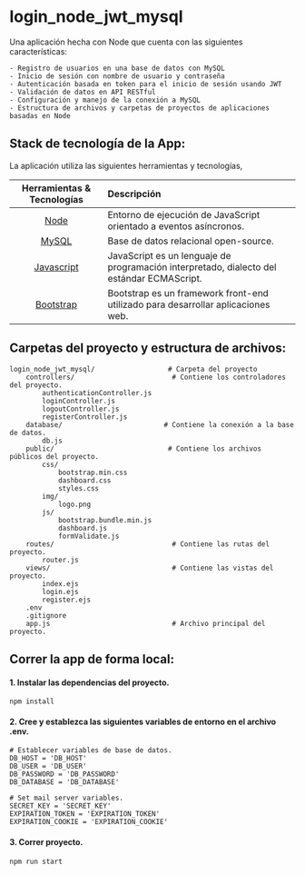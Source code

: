 # login_node_jwt_mysql

Una aplicación hecha con Node que cuenta con las siguientes características:

    - Registro de usuarios en una base de datos con MySQL
    - Inicio de sesión con nombre de usuario y contraseña
    - Autenticación basada en token para el inicio de sesión usando JWT
    - Validación de datos en API RESTful
    - Configuración y manejo de la conexión a MySQL
    - Estructura de archivos y carpetas de proyectos de aplicaciones basadas en Node

## Stack de tecnología de la App:

La aplicación utiliza las siguientes herramientas y tecnologías,

| Herramientas & Tecnologías      | Descripción  |
| :-------------: |:-------------|
| [Node](https://nodejs.org/es/) | Entorno de ejecución de JavaScript orientado a eventos asíncronos. |
| [MySQL](https://www.mysql.com/) | Base de datos relacional open-source. |
| [Javascript](https://developer.mozilla.org/es/docs/Web/JavaScript) | JavaScript es un lenguaje de programación interpretado, dialecto del estándar ECMAScript. |
| [Bootstrap](https://getbootstrap.com/) | Bootstrap es un framework front-end utilizado para desarrollar aplicaciones web. |

## Carpetas del proyecto y estructura de archivos:

    login_node_jwt_mysql/                  # Carpeta del proyecto
        controllers/                        # Contiene los controladores del proyecto.
            authenticationController.js
            loginController.js
            logoutController.js
            registerController.js
        database/                         # Contiene la conexión a la base de datos.
            db.js
        public/                            # Contiene los archivos públicos del proyecto.
            css/
                bootstrap.min.css
                dashboard.css
                styles.css
            img/
                logo.png
            js/
                bootstrap.bundle.min.js
                dashboard.js
                formValidate.js
        routes/                             # Contiene las rutas del proyecto.
            router.js
        views/                              # Contiene las vistas del proyecto.
            index.ejs
            login.ejs
            register.ejs
        .env
        .gitignore
        app.js                              # Archivo principal del proyecto.

## Correr la app de forma local:

  #### 1. Instalar las dependencias del proyecto.
    npm install

  #### 2. Cree y establezca las siguientes variables de entorno en el archivo .env.
    # Establecer variables de base de datos.
    DB_HOST = 'DB_HOST'
    DB_USER = 'DB_USER'
    DB_PASSWORD = 'DB_PASSWORD'
    DB_DATABASE = 'DB_DATABASE'

    # Set mail server variables.
    SECRET_KEY = 'SECRET_KEY'
    EXPIRATION_TOKEN = 'EXPIRATION_TOKEN'
    EXPIRATION_COOKIE = 'EXPIRATION_COOKIE'

  #### 3. Correr proyecto.
    npm run start